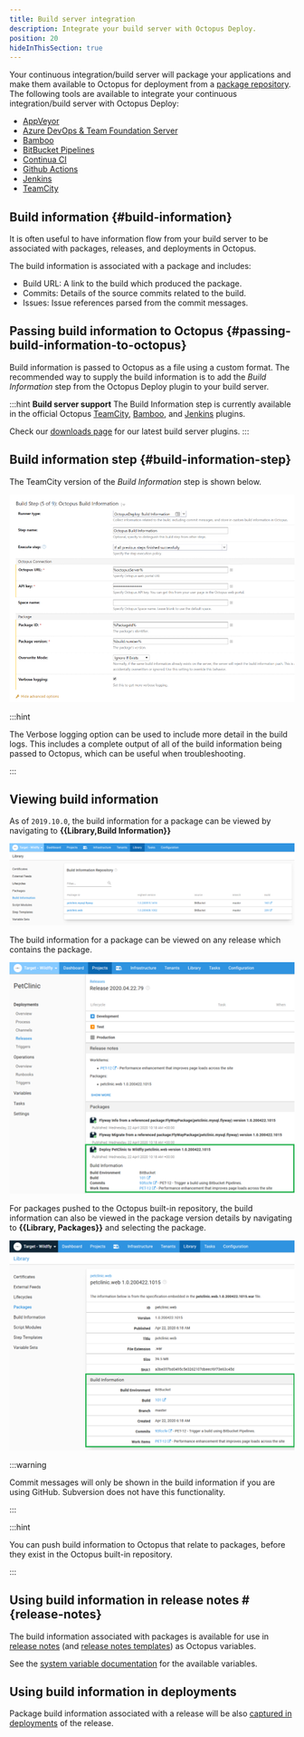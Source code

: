 ```yaml
---
title: Build server integration
description: Integrate your build server with Octopus Deploy.
position: 20
hideInThisSection: true
---
```


Your continuous integration/build server will package your applications and make them available to Octopus for deployment from a [package repository](/docs/packaging-applications/package-repositories/index.md). The following tools are available to integrate your continuous integration/build server with Octopus Deploy:

 - [AppVeyor](/docs/packaging-applications/build-servers/appveyor/index.md)
 - [Azure DevOps & Team Foundation Server](/docs/packaging-applications/build-servers/tfs-azure-devops/index.md)
 - [Bamboo](/docs/packaging-applications/build-servers/bamboo.md)
 - [BitBucket Pipelines](/docs/packaging-applications/build-servers/bitbucket-pipelines/index.md)
 - [Continua CI](/docs/packaging-applications/build-servers/continua-ci.md)
 - [Github Actions](/docs/packaging-applications/build-servers/github-actions.md)
 - [Jenkins](/docs/packaging-applications/build-servers/jenkins.md)
 - [TeamCity](/docs/packaging-applications/build-servers/teamcity.md)

## Build information {#build-information}

It is often useful to have information flow from your build server to be associated with packages, releases, and deployments in Octopus.

The build information is associated with a package and includes:

- Build URL: A link to the build which produced the package.
- Commits: Details of the source commits related to the build.
- Issues: Issue references parsed from the commit messages.

## Passing build information to Octopus {#passing-build-information-to-octopus}

Build information is passed to Octopus as a file using a custom format. The recommended way to supply the build information is to add the _Build Information_ step from the Octopus Deploy plugin to your build server.

:::hint
**Build server support**
The Build Information step is currently available in the official Octopus [TeamCity](/docs/packaging-applications/build-servers/teamcity.md), [Bamboo](/docs/packaging-applications/build-servers/bamboo.md), and [Jenkins](/docs/packaging-applications/build-servers/jenkins.md) plugins.

Check our [downloads page](https://octopus.com/downloads) for our latest build server plugins.
:::

## Build information step {#build-information-step}

The TeamCity version of the _Build Information_ step is shown below.

![TeamCity Build Information Step](images/build-information-step.png "width=500")

:::hint

The Verbose logging option can be used to include more detail in the build logs. This includes a complete output of all of the build information being passed to Octopus, which can be useful when troubleshooting.

:::

## Viewing build information

As of `2019.10.0`, the build information for a package can be viewed by navigating to **{{Library,Build Information}}**

![Library Build information](images/Capture.png "width=500")

The build information for a package can be viewed on any release which contains the package.

![Build information on release page](images/Capture2.png "width=500")

For packages pushed to the Octopus built-in repository, the build information can also be viewed in the package version details by navigating to **{{Library, Packages}}** and selecting the package.

![Build information on package version page](images/Capture3.png "width=500")

:::warning 

Commit messages will only be shown in the build information if you are using GitHub. Subversion does not have this functionality. 

:::

:::hint

You can push build information to Octopus that relate to packages, before they exist in the Octopus built-in repository.

:::

## Using build information in release notes #{release-notes}

The build information associated with packages is available for use in [release notes](/docs/managing-releases/release-notes.md) (and [release notes templates](/docs/managing-releases/release-notes.md#Release-Notes-Templates)) as Octopus variables.

See the [system variable documentation](/docs/projects/variables/system-variables.md#release-package-build-information) for the available variables.

## Using build information in deployments

Package build information associated with a release will be also [captured in deployments](/docs/managing-releases/deployment-notes.md) of the release.
